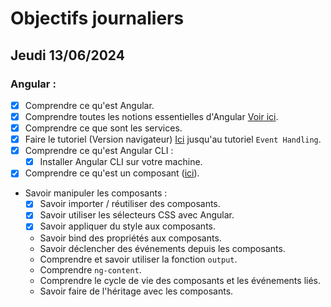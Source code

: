 # Objectifs journaliers

## Jeudi 13/06/2024

### Angular :

- [x] Comprendre ce qu'est Angular.
- [x] Comprendre toutes les notions essentielles d'Angular [Voir ici](https://angular.dev/essentials).
- [x] Comprendre ce que sont les services.
- [x] Faire le tutoriel (Version navigateur) [Ici](https://angular.dev/tutorials/learn-angular) jusqu'au tutoriel `Event Handling`.
- [x] Comprendre ce qu'est Angular CLI :
  - [x] Installer Angular CLI sur votre machine.
- [x] Comprendre ce qu'est un composant ([ici](https://angular.dev/guide/components)).
- Savoir manipuler les composants :
  - [x] Savoir importer / réutiliser des composants.
  - [x] Savoir utiliser les sélecteurs CSS avec Angular.
  - [x] Savoir appliquer du style aux composants.
  - Savoir bind des propriétés aux composants.
  - Savoir déclencher des événements depuis les composants.
  - Comprendre et savoir utiliser la fonction `output`.
  - Comprendre `ng-content`.
  - Comprendre le cycle de vie des composants et les événements liés.
  - Savoir faire de l'héritage avec les composants.